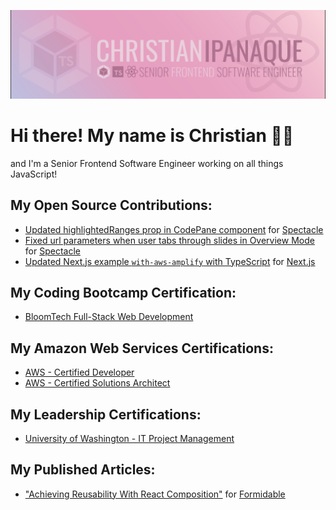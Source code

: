 ![Christian Ipanaque - Senior Frontend Software Engineer](./christian-ipanaque-banner.jpg)

# Hi there! My name is Christian 👋🏽

and I'm a Senior Frontend Software Engineer working on all things JavaScript!

## My Open Source Contributions:

- [Updated highlightedRanges prop in CodePane component](https://github.com/FormidableLabs/spectacle/pull/959) for [Spectacle](https://formidable.com/open-source/spectacle/)
- [Fixed url parameters when user tabs through slides in Overview Mode](https://github.com/FormidableLabs/spectacle/pull/961) for [Spectacle](https://formidable.com/open-source/spectacle/)
- [Updated Next.js example `with-aws-amplify` with TypeScript](https://github.com/vercel/next.js/pull/41815) for [Next.js](https://nextjs.org/)

## My Coding Bootcamp Certification:

- [BloomTech Full-Stack Web Development](https://www.credly.com/badges/70239758-6508-4309-aeb1-083f53a31813/public_url)

## My Amazon Web Services Certifications:

- [AWS - Certified Developer](https://www.credly.com/badges/ab67a10d-7bd5-4d28-a632-a2b332e5ef45/public_url)
- [AWS - Certified Solutions Architect](https://www.credly.com/badges/ea7d8a27-1a69-466b-9e80-68803c43d8d5/public_url)

## My Leadership Certifications:

- [University of Washington - IT Project Management](https://credentials.edx.org/credentials/4533f58c8cc248208e7c3d12b4859e91/)

## My Published Articles:

- ["Achieving Reusability With React Composition"](https://formidable.com/blog/2021/react-composition/) for [Formidable](https://formidable.com)
